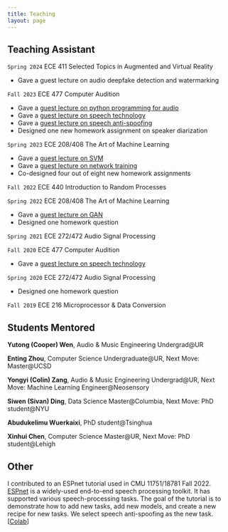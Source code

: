 ```yaml
---
title: Teaching
layout: page
---
```



## Teaching Assistant

`Spring 2024` ECE 411 Selected Topics in Augmented and Virtual Reality

* Gave a guest lecture on audio deepfake detection and watermarking

`Fall 2023` ECE 477 Computer Audition

* Gave a [guest lecture on python programming for audio](https://drive.google.com/drive/folders/1eFQkzbems7IQYmvwGxn4C4wX912Y8gre?usp=sharing)
* Gave a [guest lecture on speech technology](https://docs.google.com/presentation/d/1fs7ooYwbPFaGqsDb8kF8HwSUG-PQ6mr6pJYb4aqcPuw/edit?usp=sharing)
* Gave a [guest lecture on speech anti-spoofing](https://docs.google.com/presentation/d/1Qx5sebNPDW3FcNBco8tKmmNbE4cmrrj8ZHJxaneRT2g/edit?usp=sharing)
* Designed one new homework assignment on speaker diarization

`Spring 2023` ECE 208/408  The Art of Machine Learning 

* Gave a [guest lecture on SVM](https://docs.google.com/presentation/d/1NUiJFKHXYJJk2VEx805ED85YhpXbrJBSbI8H1YbdRUE/edit?usp=sharing)
* Gave a [guest lecture on network training](https://docs.google.com/presentation/d/1aiV1yA91-6zB02ug1G0zqWYUnGYcXNQTZqz1M-Dzs2k/edit?usp=sharing)
* Co-designed four out of eight new homework assignments

`Fall 2022` ECE 440 Introduction to Random Processes 

`Spring 2022` ECE 208/408  The Art of Machine Learning 

* Gave a [guest lecture on GAN](https://youtu.be/trRkNKNM5aE)
* Designed one homework question 

`Spring 2021` ECE 272/472 Audio Signal Processing 

`Fall 2020` ECE 477 Computer Audition 

* Gave a [guest lecture on speech technology](./contents/GuestLec_Neil_ECE477_Fall2021.pdf)

`Spring 2020` ECE 272/472 Audio Signal Processing

* Designed one homework question 

`Fall 2019` ECE 216 Microprocessor & Data Conversion 

## Students Mentored

**Yutong (Cooper) Wen**, Audio & Music Engineering Undergrad@UR

**Enting Zhou**, Computer Science Undergraduate@UR, Next Move: Master@UCSD

**Yongyi (Colin) Zang**, Audio & Music Engineering Undergrad@UR, Next Move: Machine Learning Engineer@Neosensory

**Siwen (Sivan) Ding**, Data Science Master@Columbia, Next Move: PhD student@NYU

**Abudukelimu Wuerkaixi**, PhD student@Tsinghua

**Xinhui Chen**, Computer Science Master@UR, Next Move: PhD student@Lehigh

## Other

I contributed to an ESPnet tutorial used in CMU 11751/18781 Fall 2022. [ESPnet](https://github.com/espnet/espnet) is a widely-used end-to-end speech processing toolkit. It has supported various speech-processing tasks. The goal of the tutorial is to demonstrate how to add new tasks, add new models, and create a new recipe for new tasks. We select speech anti-spoofing as the new task. [[Colab](https://colab.research.google.com/github/espnet/notebook/blob/master/espnet2_new_task_tutorial_CMU_11751_18781_Fall2022.ipynb)]
